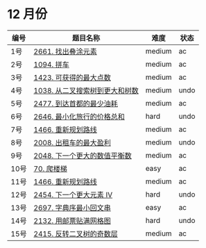 # 12 月份

**编号**|**题目名称**|**难度**|**状态**
--------|------------|--------|--------
1号|[2661. 找出叠涂元素](./第1题%202661.%20找出叠涂元素)|medium|ac
2号|[1094. 拼车](./第2题%201094.%20拼车)|medium|ac
3号|[1423. 可获得的最大点数](./第3题%201423.%20可获得的最大点数)|medium|ac
4号|[1038. 从二叉搜索树到更大和树数](./第4题%201038.%20从二叉搜索树到更大和树数)|medium|undo
5号|[2477. 到达首都的最少油耗](./第5题%202477.%20到达首都的最少油耗)|medium|ac
6号|[2646. 最小化旅行的价格总和](./第6题%202646.%20最小化旅行的价格总和)|hard|undo
7号|[1466. 重新规划路线](./第7题%201466.%20重新规划路线)|medium|ac
8号|[2008. 出租车的最大盈利](./第8题%202008.%20出租车的最大盈利)|medium|undo
9号|[2048. 下一个更大的数值平衡数](./第9题%202048.%20下一个更大的数值平衡数)|medium|ac
10号|[70. 爬楼梯](./第10题%2070.%20爬楼梯)|easy|ac
11号|[1466. 重新规划路线](./第11题%201466.%20重新规划路线)|medium|ac
12号|[2454. 下一个更大元素 IV](./第12题%202454.%20下一个更大元素%20IV)|hard|undo
13号|[2697. 字典序最小回文串](./第13题%202697.%20字典序最小回文串)|easy|ac
14号|[2132. 用邮票贴满网格图](./第14题%202132.%20用邮票贴满网格图)|hard|undo
15号|[2415. 反转二叉树的奇数层](./第15题%202415.%20反转二叉树的奇数层)|medium|ac
